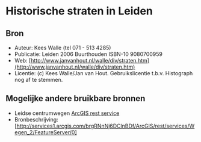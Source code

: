 # Historische straten in Leiden

## Bron
- Auteur:	Kees Walle (tel 071 - 513 4285)
- Publicatie: Leiden 2006 Buurthouden ISBN-10 9080700959
- Web: [http://www.janvanhout.nl/walle/div/straten.htm](http://www.janvanhout.nl/walle/div/straten.htm)
- Licentie: (c) Kees Walle/Jan van Hout. Gebruikslicentie t.b.v. Histograph nog af te stemmen.

## Mogelijke andere bruikbare bronnen
- Leidse centrumwegen [ArcGIS rest service](http://services1.arcgis.com/brgRNnNj6DClnBDf/ArcGIS/rest/services/Wegen_2/FeatureServer/0/query?where=objectid+%3D+objectid&outfields=*&f=json)
- Bronbeschrijving: [http://services1.arcgis.com/brgRNnNj6DClnBDf/ArcGIS/rest/services/Wegen_2/FeatureServer/0]
